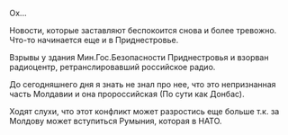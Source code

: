 Ох...

Новости, которые заставляют беспокоится снова и более тревожно.
Что-то начинается еще и в Приднестровье.

Взрывы у здания Мин.Гос.Безопасности Приднестровья и взорван радиоцентр, ретранслировавший российское радио.

До сегодняшнего дня я знать не знал про нее, что это непризнанная часть Молдавии и она пророссийская (По сути как Донбас).

Ходят слухи, что этот конфликт может разростись еще больше т.к. за Молдову может вступиться Румыния, которая в НАТО.